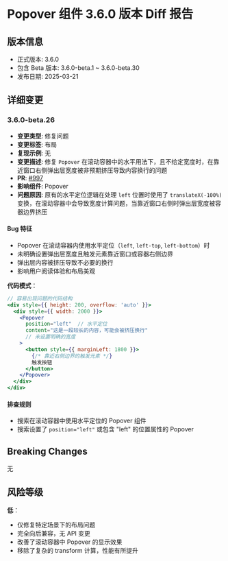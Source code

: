 # Popover 组件 3.6.0 版本 Diff 报告

## 版本信息
- 正式版本: 3.6.0
- 包含 Beta 版本: 3.6.0-beta.1 ~ 3.6.0-beta.30
- 发布日期: 2025-03-21

## 详细变更

### 3.6.0-beta.26
- **变更类型**: 修复问题
- **变更标签**: 布局
- **复现示例**: 无
- **变更描述**: 修复 `Popover` 在滚动容器中的水平用法下，且不给定宽度时，在靠近窗口右侧弹出层宽度被非预期挤压导致内容换行的问题
- **PR**: [#997](https://github.com/sheinsight/shineout-next/pull/997)
- **影响组件**: Popover
- **问题原因**: 原有的水平定位逻辑在处理 `left` 位置时使用了 `translateX(-100%)` 变换，在滚动容器中会导致宽度计算问题，当靠近窗口右侧时弹出层宽度被容器边界挤压

#### Bug 特征
- Popover 在滚动容器内使用水平定位（`left`, `left-top`, `left-bottom`）时
- 未明确设置弹出层宽度且触发元素靠近窗口或容器右侧边界
- 弹出层内容被挤压导致不必要的换行
- 影响用户阅读体验和布局美观

**代码模式**：
```jsx
// 容易出现问题的代码结构
<div style={{ height: 200, overflow: 'auto' }}>
  <div style={{ width: 2000 }}>
    <Popover
      position="left"  // 水平定位
      content="这是一段较长的内容，可能会被挤压换行"
      // 未设置明确的宽度
    >
      <button style={{ marginLeft: 1800 }}>
        {/* 靠近右侧边界的触发元素 */}
        触发按钮
      </button>
    </Popover>
  </div>
</div>
```

#### 排查规则
- 搜索在滚动容器中使用水平定位的 Popover 组件
- 搜索设置了 `position="left"` 或包含 "left" 的位置属性的 Popover

## Breaking Changes

无

## 风险等级

**低**：
- 仅修复特定场景下的布局问题
- 完全向后兼容，无 API 变更
- 改善了滚动容器中 Popover 的显示效果
- 移除了复杂的 transform 计算，性能有所提升